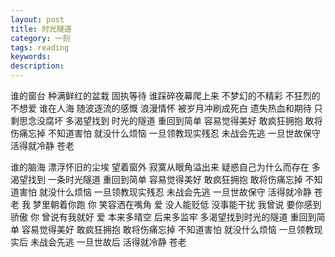 ```yaml
---
layout: post
title: 时光隧道
category: 一刻
tags: reading
keywords:
description:
---
```


谁的窗台 种满鲜红的盆栽
固执等待 谁踩碎夜幕爬上来
不梦幻的不精彩
不狂烈的不想爱
谁在人海 随波逐流的感慨
浪漫情怀 被岁月冲刷成死白
遗失热血和期待
只剩思念没腐坏
多渴望找到 时光的隧道
重回到简单 容易觉得美好
敢疯狂拥抱 敢将伤痛忘掉
不知道害怕 就没什么烦恼
一旦领教现实残忍 未战会先逃
一旦世故保守 活得就冷静 苍老

谁的脑海 漂浮怀旧的尘埃
望着窗外 寂寞从眼角溢出来
疑惑自己为什么而存在
多渴望找到 一条时光隧道
重回到简单 容易觉得美好
敢疯狂拥抱 敢将伤痛忘掉
不知道害怕 就没什么烦恼
一旦领教现实残忍 未战会先逃
一旦世故保守 活得就冷静 苍老
我 梦里朝着你跑 你 笑容洒在嘴角
爱 没人能贬低 没事能干扰
我曾说 要你感到骄傲 你 曾说有我就好
爱 本来多晴空 后来多监牢
多渴望找到时光的隧道
重回到简单 容易觉得美好
敢疯狂拥抱 敢将伤痛忘掉
不知道害怕 就没什么烦恼
一旦领教现实后 未战会先逃
一旦世故后 活得就冷静 苍老

